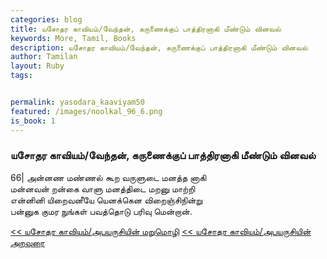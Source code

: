 ```yaml
---  
categories: blog  
title: யசோதர காவியம்/வேந்தன், கருணைக்குப் பாத்திரனாகி மீண்டும் வினவல்
keywords: More, Tamil, Books  
description: யசோதர காவியம்/வேந்தன், கருணைக்குப் பாத்திரனாகி மீண்டும் வினவல்
author: Tamilan  
layout: Ruby  
tags:     


permalink: yasodara_kaaviyam50  
featured: /images/noolkal_96_6.png  
is_book: 1
---  
```



### யசோதர காவியம்/வேந்தன், கருணைக்குப் பாத்திரனாகி மீண்டும் வினவல்

66| அன்னண மண்ணல் கூற வருளுடை மனத்த னாகி  
மன்னவன் றன்கை வாளு மனத்திடை மறனு மாற்றி  
என்னினி யிறைவனீயே யெனக்கென விறைஞ்சிநின்று  
பன்னுக குமர நுங்கள் பவத்தொடு பரிவு மென்றான்.

[<< யசோதர காவியம்/அபயருசியின் மறுமொழி](yasodara_kaaviyam49) [<< யசோதர காவியம்/அபயருசியின் அறவுரை](yasodara_kaaviyam51)


